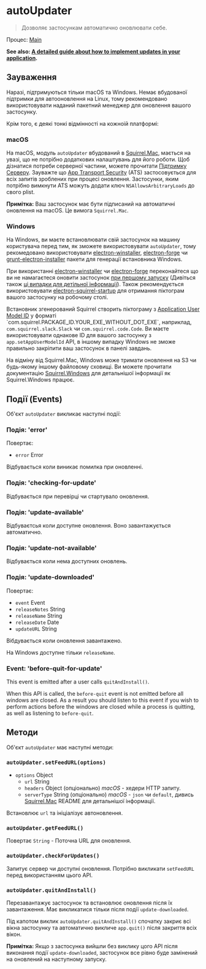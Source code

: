 # autoUpdater

> Дозволяє застосункам автоматично оновлювати себе.

Процес: [Main](../glossary.md#main-process)

**See also: [A detailed guide about how to implement updates in your application](../tutorial/updates.md).**

## Зауваження

Наразі, підтримуються тільки macOS та Windows. Немає вбудованої підтримки для автооновлення на Linux, тому рекомендовано використовувати наданий пакетний менеджер для оновлення вашого застосунку.

Крім того, є деякі тонкі відмінності на кожноій платформі:

### macOS

На macOS, модуль `autoUpdater` вбудований в [Squirrel.Mac](https://github.com/Squirrel/Squirrel.Mac), мається на увазі, що не потрібно додаткових налаштувань для його роботи. Щоб дізнатися потреби серверної частини, можете прочитати [Підтримку Серверу](https://github.com/Squirrel/Squirrel.Mac#server-support). Зауважте що [App Transport Security](https://developer.apple.com/library/content/documentation/General/Reference/InfoPlistKeyReference/Articles/CocoaKeys.html#//apple_ref/doc/uid/TP40009251-SW35) (ATS) застосовується для всіх запитів зроблених при процесі оновлення. Застосунки, яким потрібно вимкнути ATS можуть додати ключ `NSAllowsArbitraryLoads` до свого plist.

**Примітка:** Ваш застосунок має бути підписаний на автоматичні оновлення на macOS. Це вимога `Squirrel.Mac`.

### Windows

На Windows, ви маєте встановлювати свій застосунок на машину користувача перед тим, як зможете використовувати `autoUpdater`, тому рекомедовано використовувати [electron-winstaller](https://github.com/electron/windows-installer), [electron-forge](https://github.com/electron-userland/electron-forge) чи [grunt-electron-installer](https://github.com/electron/grunt-electron-installer) пакети для генерації встановника Windows.

При використанні [electron-winstaller](https://github.com/electron/windows-installer) чи [electron-forge](https://github.com/electron-userland/electron-forge) переконайтеся що ви не намагаєтеся оновити застосунок [при першому запуску](https://github.com/electron/windows-installer#handling-squirrel-events) (Дивіться також [ці випадки для детільної інформації](https://github.com/electron/electron/issues/7155)). Також рекомендується використовувати [electron-squirrel-startup](https://github.com/mongodb-js/electron-squirrel-startup) для отримання піктограм вашого застосунку на робочому столі.

Встановник згенерований Squirrel створить піктограму з [Application User Model ID](https://msdn.microsoft.com/en-us/library/windows/desktop/dd378459(v=vs.85).aspx) у форматі `com.squirrel.PACKAGE_ID.YOUR_EXE_WITHOUT_DOT_EXE`, наприклад, `com.squirrel.slack.Slack` чи `com.squirrel.code.Code`. Ви маєте використовувати однакове ID для вашого застосунку з `app.setAppUserModelId` API, в іншому випадку Windows не зможе правильно закріпити ваш застосунок в панелі завдань.

На відміну від Squirrel.Mac, Windows може тримати оновлення на S3 чи будь-якому іншому файловому сховищі. Ви можете прочитати документацію [Squirrel.Windows](https://github.com/Squirrel/Squirrel.Windows) для детальнішої інформації як Squirrel.Windows працює.

## Події (Events)

Об'єкт `autoUpdater` викликає наступні події:

### Подія: 'error'

Повертає:

* `error` Error

Відбувається коли виникає помилка при оновленні.

### Подія: 'checking-for-update'

Відбувається при перевірці чи стартувало оновлення.

### Подія: 'update-available'

Відбуваєтсья коли доступне оновлення. Воно завантажується автоматично.

### Подія: 'update-not-available'

Відбувається коли нема доступних оновлень.

### Подія: 'update-downloaded'

Повертає:

* `event` Event
* `releaseNotes` String
* `releaseName` String
* `releaseDate` Date
* `updateURL` String

Вібдувається коли оновлення завантажено.

На Windows доступне тільки `releaseName`.

### Event: 'before-quit-for-update'

This event is emitted after a user calls `quitAndInstall()`.

When this API is called, the `before-quit` event is not emitted before all windows are closed. As a result you should listen to this event if you wish to perform actions before the windows are closed while a process is quitting, as well as listening to `before-quit`.

## Методи

Об'єкт `autoUpdater` має наступні методи:

### `autoUpdater.setFeedURL(options)`

* `options` Object 
  * `url` String
  * `headers` Object (опціонально) *macOS* - хедери HTTP запиту.
  * `serverType` String (опціонально) *macOS* - `json` чи `default`, дивись [Squirrel.Mac](https://github.com/Squirrel/Squirrel.Mac) README для детальнішої інформації.

Встановлює `url` та ініціалізує автоновлення.

### `autoUpdater.getFeedURL()`

Повертає `String` - Поточна URL для оновлення.

### `autoUpdater.checkForUpdates()`

Запитує сервер чи доступні оновлення. Потрібно викликати `setFeedURL` перед використанням цього API.

### `autoUpdater.quitAndInstall()`

Перезавантажує застосунок та встановлює оновлення після їх завантаження. Має викликатися тільки після події `update-downloaded`.

Під капотом виклик `autoUpdater.quitAndInstall()` спочатку закриє всі вікна застосунку та автоматично викличе `app.quit()` після закриття всіх вікон.

**Примітка:** Якщо з застосунка вийшли без виклику цого API після виконання події `update-downloaded`, застосунок все рівно буде замінений на оновлений на наступному запуску.